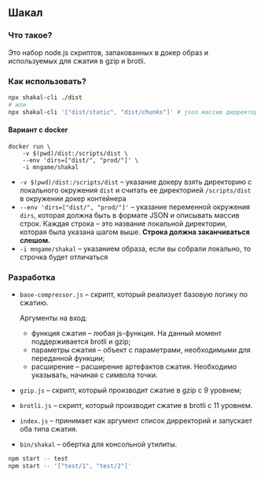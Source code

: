 ## Шакал
### Что такое?
Это набор node.js скриптов, запакованных в докер образ и используемых для сжатия в gzip и brotli.

### Как использовать?
```bash
npx shakal-cli ./dist
# или
npx shakal-cli '["dist/static", "dist/chunks"]' # json массив дирректорий
```

#### Вариант c docker
```
docker run \
    -v $(pwd)/dist:/scripts/dist \
    --env 'dirs=["dist/", "prod/"]' \
    -i mngame/shakal
```
* `-v $(pwd)/dist:/scripts/dist` – указание докеру взять директорию с локального окружения `dist` и считать ее директорией `/scripts/dist` в окружении докер контейнера
* `--env 'dirs=["dist/", "prod/"]'` – указание переменной окружения `dirs`, которая должна быть в формате JSON и описывать массив строк. Каждая строка – это название локальной директории, которая была указана шагом выше. **Строка должна заканчиваться слешом.**
* `-i mngame/shakal` – указанием образа, если вы собрали локально, то строчка будет отличаться

### Разработка
* `base-compressor.js` – скрипт, который реализует базовую логику по сжатию.

    Аргументы на вход:
    * функция сжатия – любая js-функция. На данный момент поддерживается brotli и gzip;
    * параметры сжатия – объект с параметрами, необходимыми для переданной функции;
    * расширение – расширение артефактов сжатия. Необходимо указывать, начиная с символа точки.
* `gzip.js` – скрипт, который производит сжатие в gzip с 9 уровнем;
* `brotli.js` – скрипт, который производит сжатие в brotli с 11 уровнем.
* `index.js` – принимает как аргумент список дирректорий и запускает оба типа сжатия.
* `bin/shakal` – обертка для консольной утилиты.

```bash 
npm start -- test
npm start -- '["test/1", "test/2"]'
```
